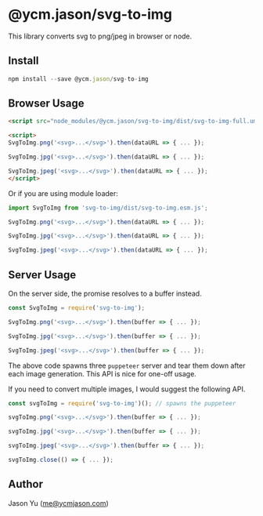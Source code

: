 # @ycm.jason/svg-to-img

This library converts svg to png/jpeg in browser or node.

## Install

```js
npm install --save @ycm.jason/svg-to-img
```

## Browser Usage

```html
<script src="node_modules/@ycm.jason/svg-to-img/dist/svg-to-img-full.umd.js"></script>

<script>
SvgToImg.png('<svg>...</svg>').then(dataURL => { ... });

SvgToImg.jpg('<svg>...</svg>').then(dataURL => { ... });

SvgToImg.jpeg('<svg>...</svg>').then(dataURL => { ... });
</script>
```

Or if you are using module loader:

```js
import SvgToImg from 'svg-to-img/dist/svg-to-img.esm.js';

SvgToImg.png('<svg>...</svg>').then(dataURL => { ... });

SvgToImg.jpg('<svg>...</svg>').then(dataURL => { ... });

SvgToImg.jpeg('<svg>...</svg>').then(dataURL => { ... });
```

## Server Usage

On the server side, the promise resolves to a buffer instead.

```js
const SvgToImg = require('svg-to-img');

SvgToImg.png('<svg>...</svg>').then(buffer => { ... });

SvgToImg.jpg('<svg>...</svg>').then(buffer => { ... });

SvgToImg.jpeg('<svg>...</svg>').then(buffer => { ... });
```

The above code spawns three `puppeteer` server and tear them down after each image generation. This API is nice for one-off usage. 

If you need to convert multiple images, I would suggest the following API.

```js
const svgToImg = require('svg-to-img')(); // spawns the puppeteer

svgToImg.png('<svg>...</svg>').then(buffer => { ... });

svgToImg.jpg('<svg>...</svg>').then(buffer => { ... });

svgToImg.jpeg('<svg>...</svg>').then(buffer => { ... });

svgToImg.close(() => { ... });
```

## Author
Jason Yu (me@ycmjason.com)
